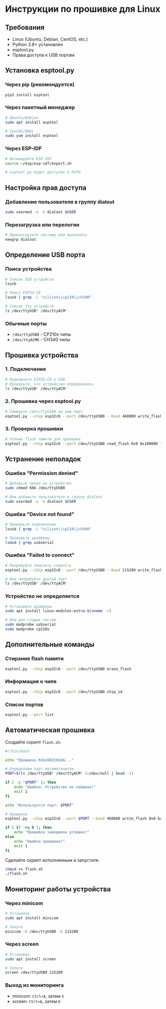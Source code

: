 # Инструкции по прошивке для Linux

## Требования
- Linux (Ubuntu, Debian, CentOS, etc.)
- Python 3.8+ установлен
- esptool.py
- Права доступа к USB портам

## Установка esptool.py

### Через pip (рекомендуется)
```bash
pip3 install esptool
```

### Через пакетный менеджер
```bash
# Ubuntu/Debian
sudo apt install esptool

# CentOS/RHEL
sudo yum install esptool
```

### Через ESP-IDF
```bash
# Активируйте ESP-IDF
source ~/esp/esp-idf/export.sh

# esptool.py будет доступен в PATH
```

## Настройка прав доступа

### Добавление пользователя в группу dialout
```bash
sudo usermod -a -G dialout $USER
```

### Перезагрузка или перелогин
```bash
# Перезагрузите систему или выполните
newgrp dialout
```

## Определение USB порта

### Поиск устройства
```bash
# Список USB устройств
lsusb

# Поиск ESP32-C6
lsusb | grep -i "silicon\|cp210\|ch340"

# Список tty устройств
ls /dev/ttyUSB* /dev/ttyACM*
```

### Обычные порты
- `/dev/ttyUSB0` - CP210x чипы
- `/dev/ttyACM0` - CH340 чипы

## Прошивка устройства

### 1. Подключение
```bash
# Подключите ESP32-C6 к USB
# Проверьте, что устройство определилось
ls /dev/ttyUSB* /dev/ttyACM*
```

### 2. Прошивка через esptool.py
```bash
# Замените /dev/ttyUSB0 на ваш порт
esptool.py --chip esp32c6 --port /dev/ttyUSB0 --baud 460800 write_flash 0x0 bootloader.bin 0x8000 partition-table.bin 0x10000 RoboSR2CH10A.bin
```

### 3. Проверка прошивки
```bash
# Чтение flash памяти для проверки
esptool.py --chip esp32c6 --port /dev/ttyUSB0 read_flash 0x0 0x100000 flash_read.bin
```

## Устранение неполадок

### Ошибка "Permission denied"
```bash
# Добавьте права на устройство
sudo chmod 666 /dev/ttyUSB0

# Или добавьте пользователя в группу dialout
sudo usermod -a -G dialout $USER
```

### Ошибка "Device not found"
```bash
# Проверьте подключение
lsusb | grep -i "silicon\|cp210\|ch340"

# Проверьте драйверы
lsmod | grep usbserial
```

### Ошибка "Failed to connect"
```bash
# Попробуйте понизить скорость
esptool.py --chip esp32c6 --port /dev/ttyUSB0 --baud 115200 write_flash ...

# Или попробуйте другой порт
ls /dev/ttyUSB* /dev/ttyACM*
```

### Устройство не определяется
```bash
# Установите драйверы
sudo apt install linux-modules-extra-$(uname -r)

# Или для старых систем
sudo modprobe usbserial
sudo modprobe cp210x
```

## Дополнительные команды

### Стирание flash памяти
```bash
esptool.py --chip esp32c6 --port /dev/ttyUSB0 erase_flash
```

### Информация о чипе
```bash
esptool.py --chip esp32c6 --port /dev/ttyUSB0 chip_id
```

### Список портов
```bash
esptool.py --port list
```

## Автоматическая прошивка

Создайте скрипт `flash.sh`:
```bash
#!/bin/bash

echo "Прошивка RoboSR2CH10A..."

# Определяем порт автоматически
PORT=$(ls /dev/ttyUSB* /dev/ttyACM* 2>/dev/null | head -1)

if [ -z "$PORT" ]; then
    echo "Ошибка: Устройство не найдено!"
    exit 1
fi

echo "Используется порт: $PORT"

# Прошивка
esptool.py --chip esp32c6 --port $PORT --baud 460800 write_flash 0x0 bootloader.bin 0x8000 partition-table.bin 0x10000 RoboSR2CH10A.bin

if [ $? -eq 0 ]; then
    echo "Прошивка завершена успешно!"
else
    echo "Ошибка прошивки!"
    exit 1
fi
```

Сделайте скрипт исполняемым и запустите:
```bash
chmod +x flash.sh
./flash.sh
```

## Мониторинг работы устройства

### Через minicom
```bash
# Установка
sudo apt install minicom

# Запуск
minicom -D /dev/ttyUSB0 -b 115200
```

### Через screen
```bash
# Установка
sudo apt install screen

# Запуск
screen /dev/ttyUSB0 115200
```

### Выход из мониторинга
- minicom: `Ctrl+A`, затем `X`
- screen: `Ctrl+A`, затем `K`
